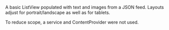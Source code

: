 A basic ListView populated with text and images from a JSON feed. Layouts adjust for portrait/landscape as well as for tablets.

To reduce scope, a service and ContentProvider were not used.
